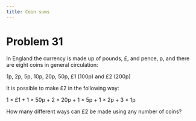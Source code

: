 ```yaml
---
title: Coin sums
---
```

# Problem 31

In England the currency is made up of pounds, £, and pence, p, and there are eight coins in general circulation:

1p, 2p, 5p, 10p, 20p, 50p, £1 (100p) and £2 (200p)

It is possible to make £2 in the following way:

1 × £1 + 1 × 50p + 2 × 20p + 1 × 5p + 1 × 2p + 3 × 1p

How many different ways can £2 be made using any number of coins?
